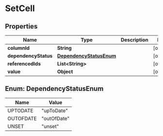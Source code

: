 

# SetCell


## Properties

| Name | Type | Description | Notes |
|------------ | ------------- | ------------- | -------------|
|**columnId** | **String** |  |  [optional] |
|**dependencyStatus** | [**DependencyStatusEnum**](#DependencyStatusEnum) |  |  [optional] |
|**referencedIds** | **List&lt;String&gt;** |  |  [optional] |
|**value** | **Object** |  |  [optional] |



## Enum: DependencyStatusEnum

| Name | Value |
|---- | -----|
| UPTODATE | &quot;upToDate&quot; |
| OUTOFDATE | &quot;outOfDate&quot; |
| UNSET | &quot;unset&quot; |



